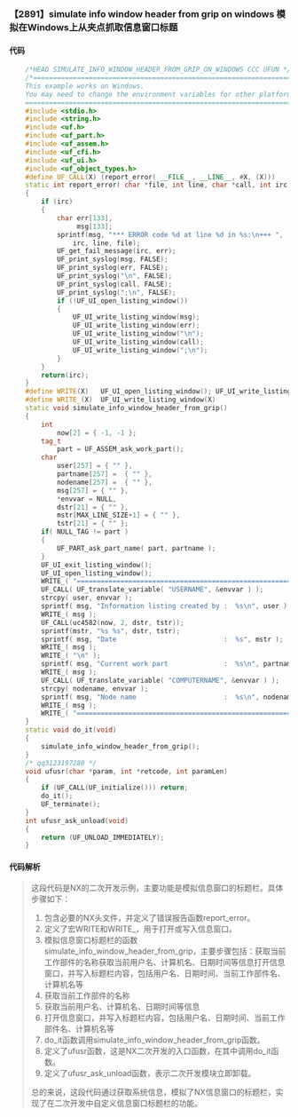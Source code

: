 ### 【2891】simulate info window header from grip on windows 模拟在Windows上从夹点抓取信息窗口标题

#### 代码

```cpp
    /*HEAD SIMULATE_INFO_WINDOW_HEADER_FROM_GRIP_ON_WINDOWS CCC UFUN */  
    /*============================================================================  
    This example works on Windows.  
    You may need to change the environment variables for other platforms.  
    ============================================================================*/  
    #include <stdio.h>  
    #include <string.h>  
    #include <uf.h>  
    #include <uf_part.h>  
    #include <uf_assem.h>  
    #include <uf_cfi.h>  
    #include <uf_ui.h>  
    #include <uf_object_types.h>  
    #define UF_CALL(X) (report_error( __FILE__, __LINE__, #X, (X)))  
    static int report_error( char *file, int line, char *call, int irc)  
    {  
        if (irc)  
        {  
            char err[133],  
                 msg[133];  
            sprintf(msg, "*** ERROR code %d at line %d in %s:\n+++ ",  
                irc, line, file);  
            UF_get_fail_message(irc, err);  
            UF_print_syslog(msg, FALSE);  
            UF_print_syslog(err, FALSE);  
            UF_print_syslog("\n", FALSE);  
            UF_print_syslog(call, FALSE);  
            UF_print_syslog(";\n", FALSE);  
            if (!UF_UI_open_listing_window())  
            {  
                UF_UI_write_listing_window(msg);  
                UF_UI_write_listing_window(err);  
                UF_UI_write_listing_window("\n");  
                UF_UI_write_listing_window(call);  
                UF_UI_write_listing_window(";\n");  
            }  
        }  
        return(irc);  
    }  
    #define WRITE(X)   UF_UI_open_listing_window(); UF_UI_write_listing_window(X)  
    #define WRITE_(X)  UF_UI_write_listing_window(X)  
    static void simulate_info_window_header_from_grip()  
    {  
        int  
            now[2] = { -1, -1 };  
        tag_t  
            part = UF_ASSEM_ask_work_part();  
        char  
            user[257] = { "" },  
            partname[257] =  { "" },  
            nodename[257] =  { "" },  
            msg[257] = { "" },  
            *envvar = NULL,  
            dstr[21] = { "" },  
            mstr[MAX_LINE_SIZE+1] = { "" },  
            tstr[21] = { "" };  
        if( NULL_TAG != part )  
        {  
            UF_PART_ask_part_name( part, partname );  
        }  
        UF_UI_exit_listing_window();  
        UF_UI_open_listing_window();  
        WRITE_( "============================================================\n");  
        UF_CALL( UF_translate_variable( "USERNAME", &envvar ) );      
        strcpy( user, envvar );  
        sprintf( msg, "Information listing created by :  %s\n", user );  
        WRITE_( msg );  
        UF_CALL(uc4582(now, 2, dstr, tstr));  
        sprintf(mstr, "%s %s", dstr, tstr);  
        sprintf( msg, "Date                           :  %s", mstr );  
        WRITE_( msg );  
        WRITE_( "\n" );  
        sprintf( msg, "Current work part              :  %s\n", partname );  
        WRITE_( msg );  
        UF_CALL( UF_translate_variable( "COMPUTERNAME", &envvar ) );  
        strcpy( nodename, envvar );  
        sprintf( msg, "Node name                      :  %s\n", nodename );  
        WRITE_( msg );  
        WRITE_( "============================================================\n" );  
    }  
    static void do_it(void)  
    {  
        simulate_info_window_header_from_grip();  
    }  
    /* qq3123197280 */  
    void ufusr(char *param, int *retcode, int paramLen)  
    {  
        if (UF_CALL(UF_initialize())) return;  
        do_it();  
        UF_terminate();  
    }  
    int ufusr_ask_unload(void)  
    {  
        return (UF_UNLOAD_IMMEDIATELY);  
    }

```

#### 代码解析

> 这段代码是NX的二次开发示例，主要功能是模拟信息窗口的标题栏。具体步骤如下：
>
> 1. 包含必要的NX头文件，并定义了错误报告函数report_error。
> 2. 定义了宏WRITE和WRITE_，用于打开或写入信息窗口。
> 3. 模拟信息窗口标题栏的函数simulate_info_window_header_from_grip，主要步骤包括：获取当前工作部件的名称获取当前用户名、计算机名、日期时间等信息打开信息窗口，并写入标题栏内容，包括用户名、日期时间、当前工作部件名、计算机名等
> 4. 获取当前工作部件的名称
> 5. 获取当前用户名、计算机名、日期时间等信息
> 6. 打开信息窗口，并写入标题栏内容，包括用户名、日期时间、当前工作部件名、计算机名等
> 7. do_it函数调用simulate_info_window_header_from_grip函数。
> 8. 定义了ufusr函数，这是NX二次开发的入口函数，在其中调用do_it函数。
> 9. 定义了ufusr_ask_unload函数，表示二次开发模块立即卸载。
>
> 总的来说，这段代码通过获取系统信息，模拟了NX信息窗口的标题栏，实现了在二次开发中自定义信息窗口标题栏的功能。
>
